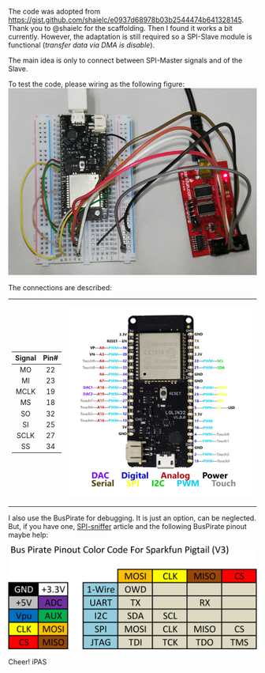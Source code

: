 
The code was adopted from https://gist.github.com/shaielc/e0937d68978b03b2544474b641328145.
Thank you to @shaielc for the scaffolding.
Then I found it works a bit currently.
However, the adaptation is still required so a SPI-Slave module is functional
(_transfer data via DMA is disable_).

The main idea is only to connect between SPI-Master signals and of the Slave. 

To test the code, please wiring as the following figure:
![wriing](figure/connection.jpg)

The connections are described:

<table> <tr><td>

| Signal | Pin# |
|:------:|:----:|
| MO     | 22   |
| MI     | 23   |
| MCLK   | 19   |
| MS     | 18   |
| SO     | 32   |
| SI     | 25   |
| SCLK   | 27   |
| SS     | 34   |

<td>

![lolin32](figure/lolin32.png)

</tr></table>

I also use the BusPirate for debugging.
It is just an option, can be neglected.
But, if you have one, 
    [SPI-sniffer](http://dangerousprototypes.com/docs/Bus_Pirate_binary_SPI_sniffer_utility) 
    article and the following BusPirate pinout maybe help:

![buspirate pinout](figure/buspirate.png)

Cheer!
iPAS

